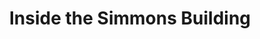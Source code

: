 ---
title: Inside the Simmons Building
photo: inside-the-simmons-building
permalink: inside-the-simmons-building/
description: "If a photographer says otherwise, they are lying: photography involves a lot of luck. The Simmons Building is a gorgeous old building in Calgary's East Village. It was open for the public to take in for Doors Open YYC, and when I arrived, the sunlight was pouring in through the windows at a perfect angle."
---
